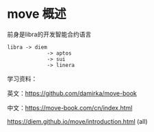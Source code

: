 # move 概述

前身是libra的开发智能合约语言

```
libra -> diem
             -> aptos
             -> sui
             -> linera
```

学习资料：

英文：https://github.com/damirka/move-book

中文：https://move-book.com/cn/index.html


https://diem.github.io/move/introduction.html (all)